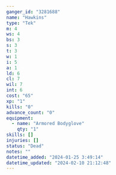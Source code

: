 ```yaml
---
ganger_id: "3281688"
name: "Hawkins"
type: "Tek"
m: 4
ws: 4
bs: 3
s: 3
t: 3
w: 1
i: 5
a: 1
ld: 6
cl: 7
wil: 7
int: 6
cost: "65"
xp: "1"
kills: "0"
advance_count: "0"
equipment: 
  - name: "Armored Bodyglove"
    qty: "1"
skills: []
injuries: []
status: "Dead"
notes: ""
datetime_added: "2024-01-25 3:49:14"
datetime_updated: "2024-02-10 21:12:48"
---
```

